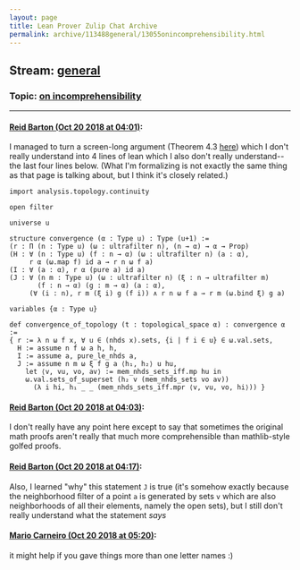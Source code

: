 ```yaml
---
layout: page
title: Lean Prover Zulip Chat Archive 
permalink: archive/113488general/13055onincomprehensibility.html
---
```


## Stream: [general](index.html)
### Topic: [on incomprehensibility](13055onincomprehensibility.html)

---

#### [Reid Barton (Oct 20 2018 at 04:01)](https://leanprover.zulipchat.com/#narrow/stream/113488-general/topic/on%20incomprehensibility/near/136149992):
I managed to turn a screen-long argument (Theorem 4.3 [here](https://ncatlab.org/nlab/show/relational+beta-module#conc)) which I don't really understand into 4 lines of lean which I also don't really understand--the last four lines below. (What I'm formalizing is not exactly the same thing as that page is talking about, but I think it's closely related.)
```lean
import analysis.topology.continuity

open filter

universe u

structure convergence (α : Type u) : Type (u+1) :=
(r : Π (n : Type u) (ω : ultrafilter n), (n → α) → α → Prop)
(H : ∀ (n : Type u) (f : n → α) (ω : ultrafilter n) (a : α),
     r α (ω.map f) id a → r n ω f a)
(I : ∀ (a : α), r α (pure a) id a)
(J : ∀ (n m : Type u) (ω : ultrafilter n) (ξ : n → ultrafilter m)
       (f : n → α) (g : m → α) (a : α),
     (∀ (i : n), r m (ξ i) g (f i)) ∧ r n ω f a → r m (ω.bind ξ) g a)

variables {α : Type u}

def convergence_of_topology (t : topological_space α) : convergence α :=
{ r := λ n ω f x, ∀ u ∈ (nhds x).sets, {i | f i ∈ u} ∈ ω.val.sets,
  H := assume n f ω a h, h,
  I := assume a, pure_le_nhds a,
  J := assume n m ω ξ f g a ⟨h₁, h₂⟩ u hu,
    let ⟨v, vu, vo, av⟩ := mem_nhds_sets_iff.mp hu in
    ω.val.sets_of_superset (h₂ v (mem_nhds_sets vo av))
      (λ i hi, h₁ _ _ (mem_nhds_sets_iff.mpr ⟨v, vu, vo, hi⟩)) }
```

#### [Reid Barton (Oct 20 2018 at 04:03)](https://leanprover.zulipchat.com/#narrow/stream/113488-general/topic/on%20incomprehensibility/near/136150057):
I don't really have any point here except to say that sometimes the original math proofs aren't really that much more comprehensible than mathlib-style golfed proofs.

#### [Reid Barton (Oct 20 2018 at 04:17)](https://leanprover.zulipchat.com/#narrow/stream/113488-general/topic/on%20incomprehensibility/near/136150448):
Also, I learned "why" this statement `J` is true (it's somehow exactly because the neighborhood filter of a point `a` is generated by sets `v` which are also neighborhoods of all their elements, namely the open sets), but I still don't really understand what the statement *says*

#### [Mario Carneiro (Oct 20 2018 at 05:20)](https://leanprover.zulipchat.com/#narrow/stream/113488-general/topic/on%20incomprehensibility/near/136152145):
it might help if you gave things more than one letter names :)

